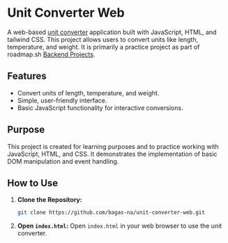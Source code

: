 # Unit Converter Web

A web-based [unit converter](https://roadmap.sh/projects/unit-converter) application built with JavaScript, HTML, and tailwind CSS. This project allows users to convert units like length, temperature, and weight. It is primarily a practice project as part of roadmap.sh [Backend Projects](https://roadmap.sh/backend/projects).
## Features

- Convert units of length, temperature, and weight.
- Simple, user-friendly interface.
- Basic JavaScript functionality for interactive conversions.

## Purpose

This project is created for learning purposes and to practice working with JavaScript, HTML, and CSS. It demonstrates the implementation of basic DOM manipulation and event handling.

## How to Use

1. **Clone the Repository:**
   ```bash
   git clone https://github.com/bagas-na/unit-converter-web.git
   ```
2. **Open `index.html`:**
   Open `index.html` in your web browser to use the unit converter.
